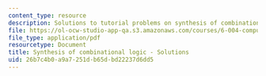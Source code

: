 ```yaml
---
content_type: resource
description: Solutions to tutorial problems on synthesis of combinational logic.
file: https://ol-ocw-studio-app-qa.s3.amazonaws.com/courses/6-004-computation-structures-spring-2009/26b7c4b0a9a7251db65dbd22237d6dd5_MIT6004s09tutor05sol.pdf
file_type: application/pdf
resourcetype: Document
title: Synthesis of combinational logic - Solutions
uid: 26b7c4b0-a9a7-251d-b65d-bd22237d6dd5
---
```

